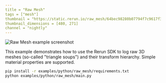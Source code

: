 ```yaml
---
title = "Raw Mesh"
tags = ["mesh"]
thumbnail = "https://static.rerun.io/raw_mesh/64bec98280b07794f7c9617f30ba2c20278601c3/480w.png"
thumbnail_dimensions = [480, 271]
channel = "nightly"
---
```


<picture>
  <source media="(max-width: 480px)" srcset="https://static.rerun.io/raw_mesh/64bec98280b07794f7c9617f30ba2c20278601c3/480w.png">
  <source media="(max-width: 768px)" srcset="https://static.rerun.io/raw_mesh/64bec98280b07794f7c9617f30ba2c20278601c3/768w.png">
  <source media="(max-width: 1024px)" srcset="https://static.rerun.io/raw_mesh/64bec98280b07794f7c9617f30ba2c20278601c3/1024w.png">
  <source media="(max-width: 1200px)" srcset="https://static.rerun.io/raw_mesh/64bec98280b07794f7c9617f30ba2c20278601c3/1200w.png">
  <img src="https://static.rerun.io/raw_mesh/64bec98280b07794f7c9617f30ba2c20278601c3/full.png" alt="Raw Mesh example screenshot">
</picture>

This example demonstrates how to use the Rerun SDK to log raw 3D meshes (so-called "triangle soups") and their transform hierarchy. Simple material properties are supported.

```bash
pip install -r examples/python/raw_mesh/requirements.txt
python examples/python/raw_mesh/main.py
```